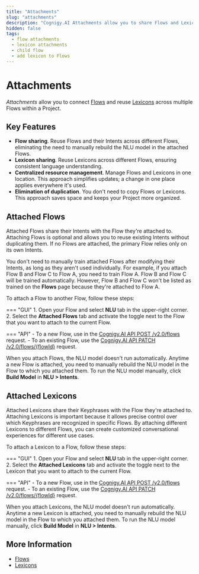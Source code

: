 ```yaml
---
title: "Attachments" 
slug: "attachments"
description: "Cognigy.AI Attachments allow you to share Flows and Lexicons across multiple Flows within a Project." 
hidden: false
tags:
  - flow attachments
  - lexicon attachments
  - child flow
  - add lexicon to Flows
---
```


# Attachments

_Attachments_ allow you to connect [Flows](../../build/flows/overview.md) and reuse [Lexicons](slots/user-defined/lexicon.md) across multiple Flows within a Project. 

## Key Features

- **Flow sharing**. Reuse Flows and their Intents across different Flows, eliminating the need to manually rebuild the NLU model in the attached Flows.
- **Lexicon sharing**. Reuse Lexicons across different Flows, ensuring consistent language understanding.
- **Centralized resource management**. Manage Flows and Lexicons in one location. This approach simplifies updates; a change in one place applies everywhere it's used.
- **Elimination of duplication**. You don't need to copy Flows or Lexicons. This approach saves space and keeps your Project more organized.

## Attached Flows

Attached Flows share their Intents with the Flow they're attached to. Attaching Flows is optional and
allows you to reuse existing Intents without duplicating them.
If no Flows are attached, the primary Flow relies only on its own Intents.

You don't need to manually train attached Flows after modifying their Intents, as long as they aren't used individually. For example, if you attach Flow B and Flow C to Flow A, you need to train Flow A. Flow B and Flow C will be trained automatically.
However, Flow B and Flow C won't be listed as trained on the **Flows** page because they're attached to Flow A.

To attach a Flow to another Flow, follow these steps:

=== "GUI"
     1. Open your Flow and select **NLU** tab in the upper-right corner.
     2. Select the **Attached Flows** tab and activate the toggle next to the Flow that you want to attach to the current Flow.

=== "API"
     - To a new Flow, use in the [Cognigy.AI API POST /v2.0/flows](https://api-trial.cognigy.ai/openapi#post-/v2.0/flows) request.
     - To an existing Flow, use the [Cognigy.AI API PATCH /v2.0/flows/{flowId}](https://api-trial.cognigy.ai/openapi#patch-/v2.0/flows/-flowId-) request.

When you attach Flows, the NLU model doesn't run automatically.
Anytime a new Flow is attached, you need to manually rebuild the NLU model in the Flow to which you attached them.
To run the NLU model manually, click **Build Model** in **NLU > Intents**.

## Attached Lexicons

Attached Lexicons share their Keyphrases with the Flow they're attached to.
Attaching Lexicons is important because it allows precise control over which Keyphrases are recognized in specific Flows.
By attaching different Lexicons to different Flows, you can create customized conversational experiences for different use cases.

To attach a Lexicon to a Flow, follow these steps:

=== "GUI"
     1. Open your Flow and select **NLU** tab in the upper-right corner.
     2. Select the **Attached Lexicons** tab and activate the toggle next to the Lexicon that you want to attach to the current Flow.

=== "API"
     - To a new Flow, use in the [Cognigy.AI API POST /v2.0/flows](https://api-trial.cognigy.ai/openapi#post-/v2.0/flows) request.
     - To an existing Flow, use the [Cognigy.AI API PATCH /v2.0/flows/{flowId}](https://api-trial.cognigy.ai/openapi#patch-/v2.0/flows/-flowId-) request.

When you attach Lexicons, the NLU model doesn't run automatically. Anytime a new Lexicon is attached, you need to manually rebuild the NLU model in the Flow to which you attached them. To run the NLU model manually, click **Build Model** in **NLU > Intents**.

## More Information

- [Flows](../../build/flows/overview.md)
- [Lexicons](slots/user-defined/lexicon.md)